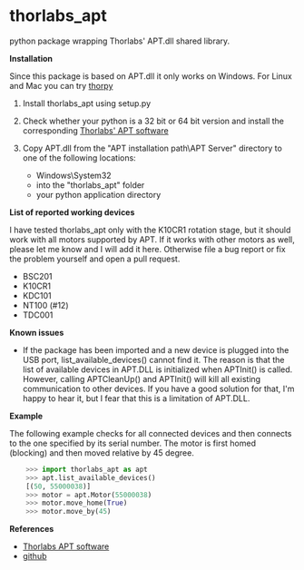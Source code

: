 thorlabs_apt
============
python package wrapping Thorlabs' APT.dll shared library.

**Installation**

Since this package is based on APT.dll it only works on Windows. For Linux and Mac you can try [thorpy](https://github.com/UniNE-CHYN/thorpy)

1. Install thorlabs_apt using setup.py

2. Check whether your python is a 32 bit or 64 bit version and install the corresponding [Thorlabs' APT software](http://www.thorlabs.com/software_pages/ViewSoftwarePage.cfm?Code=APT)

3. Copy APT.dll from the "APT installation path\APT Server" directory to one of the following locations:
    - Windows\System32
    - into the "thorlabs_apt" folder
    - your python application directory

**List of reported working devices**

I have tested thorlabs_apt only with the K10CR1 rotation stage, but it should work with all motors supported by APT. If it works with other motors as well, please let me know and I will add it here. Otherwise file a bug report or fix the problem yourself and open a pull request.

- BSC201
- K10CR1
- KDC101
- NT100 (#12)
- TDC001

**Known issues**

- If the package has been imported and a new device is plugged into the USB port, list_available_devices() cannot find it. The reason is that the list of available devices in APT.DLL is initialized when APTInit() is called. However, calling APTCleanUp() and APTInit() will kill all existing communication to other devices. If you have a good solution for that, I'm happy to hear it, but I fear that this is a limitation of APT.DLL.

**Example**

The following example checks for all connected devices and then connects
to the one specified by its serial number. The motor is first homed (blocking)
and then moved relative by 45 degree.

```python
    >>> import thorlabs_apt as apt
    >>> apt.list_available_devices()
    [(50, 55000038)]
    >>> motor = apt.Motor(55000038)
    >>> motor.move_home(True)
    >>> motor.move_by(45)
```

**References**

- [Thorlabs APT software](http://www.thorlabs.com/software_pages/ViewSoftwarePage.cfm?Code=APT)
- [github](https://github.com/qpit/thorlabs_apt)

